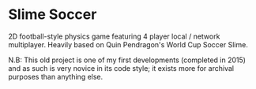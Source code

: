 # Slime Soccer
2D football-style physics game featuring 4 player local / network multiplayer. Heavily based on Quin Pendragon's World Cup Soccer Slime.

N.B: This old project is one of my first developments (completed in 2015) and as such is very novice in its code style; it exists more for archival purposes than anything else.
